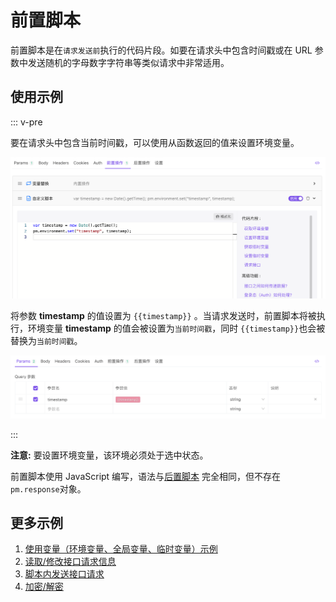 # 前置脚本

前置脚本是在`请求发送前`执行的代码片段。如要在请求头中包含时间戳或在 URL 参数中发送随机的字母数字字符串等类似请求中非常适用。

## 使用示例

::: v-pre

要在请求头中包含当前时间戳，可以使用从函数返回的值来设置环境变量。

![接口调试](../../../assets/img/scripts/pre-request-script-1.png)

将参数 **timestamp** 的值设置为 `{{timestamp}}` 。当请求发送时，前置脚本将被执行，环境变量 **timestamp** 的值会被设置为`当前时间戳`，同时 `{{timestamp}}`也会被替换为`当前时间戳`。

![接口调试](../../../assets/img/scripts/pre-request-script-2.png)

:::

**注意:** 要设置环境变量，该环境必须处于选中状态。

前置脚本使用 JavaScript 编写，语法与[后置脚本](../after-request-script/) 完全相同，但不存在`pm.response`对象。

## 更多示例

1. [使用变量（环境变量、全局变量、临时变量）示例](../examples/variables/)
2. [读取/修改接口请求信息](../examples/request-handle/)
3. [脚本内发送接口请求](../examples/other/#发送接口请求)
4. [加密/解密](../examples/other/#加密-解密)

